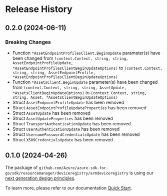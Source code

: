 # Release History

## 0.2.0 (2024-06-11)
### Breaking Changes

- Function `*AssetEndpointProfilesClient.BeginUpdate` parameter(s) have been changed from `(context.Context, string, string, AssetEndpointProfileUpdate, *AssetEndpointProfilesClientBeginUpdateOptions)` to `(context.Context, string, string, AssetEndpointProfile, *AssetEndpointProfilesClientBeginUpdateOptions)`
- Function `*AssetsClient.BeginUpdate` parameter(s) have been changed from `(context.Context, string, string, AssetUpdate, *AssetsClientBeginUpdateOptions)` to `(context.Context, string, string, Asset, *AssetsClientBeginUpdateOptions)`
- Struct `AssetEndpointProfileUpdate` has been removed
- Struct `AssetEndpointProfileUpdateProperties` has been removed
- Struct `AssetUpdate` has been removed
- Struct `AssetUpdateProperties` has been removed
- Struct `TransportAuthenticationUpdate` has been removed
- Struct `UserAuthenticationUpdate` has been removed
- Struct `UsernamePasswordCredentialsUpdate` has been removed
- Struct `X509CredentialsUpdate` has been removed


## 0.1.0 (2024-04-26)

The package of `github.com/Azure/azure-sdk-for-go/sdk/resourcemanager/deviceregistry/armdeviceregistry` is using our [next generation design principles](https://azure.github.io/azure-sdk/general_introduction.html).

To learn more, please refer to our documentation [Quick Start](https://aka.ms/azsdk/go/mgmt).